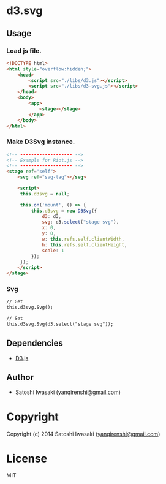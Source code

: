 # d3.svg

## Usage

### Load js file.

```html
<!DOCTYPE html>
<html style="overflow:hidden;">
    <head>
        <script src="./libs/d3.js"></script>
        <script src="./libs/d3-svg.js"></script>
    </head>
    <body>
        <app>
            <stage></stage>
        </app>
    </body>
</html>

```

### Make D3Svg instance.

```html
<!-- ------------------- -->
<!-- Example for Riot.js -->
<!-- ------------------- -->
<stage ref="self">
    <svg ref="svg-tag"></svg>

    <script>
     this.d3svg = null;

     this.on('mount', () => {
         this.d3svg = new D3Svg({
             d3: d3,
             svg: d3.select("stage svg"),
             x: 0,
             y: 0,
             w: this.refs.self.clientWidth,
             h: this.refs.self.clientHeight,
             scale: 1
         });
     });
    </script>
</stage>
```

### Svg

```html
// Get
this.d3svg.Svg();

// Set
this.d3svg.Svg(d3.select("stage svg"));
```

## Dependencies

- [D3.js](https://d3js.org/)

## Author

+ Satoshi Iwasaki (yanqirenshi@gmail.com)

# Copyright

Copyright (c) 2014 Satoshi Iwasaki (yanqirenshi@gmail.com)

# License

MIT
